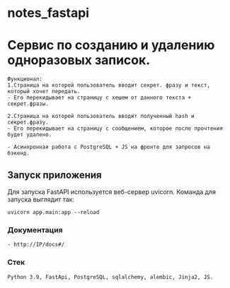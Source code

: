 # notes_fastapi

# Cервис по созданию и удалению одноразовых записок.
```
Функционал:
1.Страница на которой пользователь вводит секрет. фразу и текст, который хочет передать.
- Его перекидывает на страницу с хешем от данного текста + секрет.фразы.

2.Страница на которой пользователь вводит полученный hash и секрет.фразу.
- Его перекидывает на страницу с сообщением, которое после прочтения будет удалено.

- Асинхронная работа с PostgreSQL + JS на фронте для запросов на бэкенд.
```

## Запуск приложения
Для запуска FastAPI используется веб-сервер uvicorn. Команда для запуска выглядит так:  
```
uvicorn app.main:app --reload
```

### Документация
```
- http://IP/docs#/
```

### Стек
```
Python 3.9, FastApi, PostgreSQL, sqlalchemy, alembic, Jinja2, JS.
```
